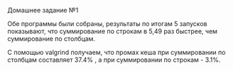 Домашнее задание №1

Обе программы были собраны, результаты по итогам 5 запусков показывают, 
что суммирование по строкам в 5,49 раз быстрее, чем суммирование по столбцам.

С помощью valgrind получаем, что промах кеша при суммировании 
по столбцам составляет   37.4% , а при суммировании по строкам - 3.1%.